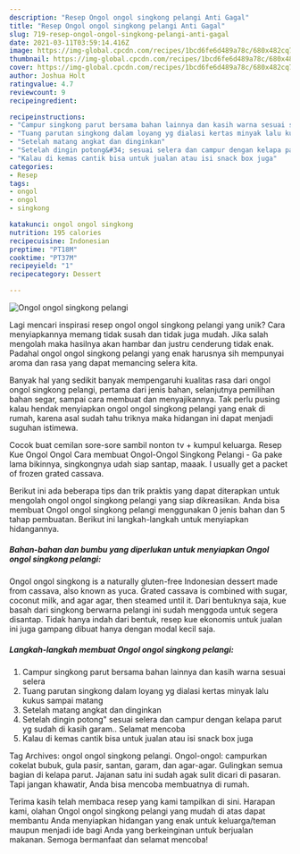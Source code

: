 ```yaml
---
description: "Resep Ongol ongol singkong pelangi Anti Gagal"
title: "Resep Ongol ongol singkong pelangi Anti Gagal"
slug: 719-resep-ongol-ongol-singkong-pelangi-anti-gagal
date: 2021-03-11T03:59:14.416Z
image: https://img-global.cpcdn.com/recipes/1bcd6fe6d489a78c/680x482cq70/ongol-ongol-singkong-pelangi-foto-resep-utama.jpg
thumbnail: https://img-global.cpcdn.com/recipes/1bcd6fe6d489a78c/680x482cq70/ongol-ongol-singkong-pelangi-foto-resep-utama.jpg
cover: https://img-global.cpcdn.com/recipes/1bcd6fe6d489a78c/680x482cq70/ongol-ongol-singkong-pelangi-foto-resep-utama.jpg
author: Joshua Holt
ratingvalue: 4.7
reviewcount: 9
recipeingredient:

recipeinstructions:
- "Campur singkong parut bersama bahan lainnya dan kasih warna sesuai selera"
- "Tuang parutan singkong dalam loyang yg dialasi kertas minyak lalu kukus sampai matang"
- "Setelah matang angkat dan dinginkan"
- "Setelah dingin potong&#34; sesuai selera dan campur dengan kelapa parut yg sudah di kasih garam.. Selamat mencoba"
- "Kalau di kemas cantik bisa untuk jualan atau isi snack box juga"
categories:
- Resep
tags:
- ongol
- ongol
- singkong

katakunci: ongol ongol singkong 
nutrition: 195 calories
recipecuisine: Indonesian
preptime: "PT18M"
cooktime: "PT37M"
recipeyield: "1"
recipecategory: Dessert

---
```



![Ongol ongol singkong pelangi](https://img-global.cpcdn.com/recipes/1bcd6fe6d489a78c/680x482cq70/ongol-ongol-singkong-pelangi-foto-resep-utama.jpg)

Lagi mencari inspirasi resep ongol ongol singkong pelangi yang unik? Cara menyiapkannya memang tidak susah dan tidak juga mudah. Jika salah mengolah maka hasilnya akan hambar dan justru cenderung tidak enak. Padahal ongol ongol singkong pelangi yang enak harusnya sih mempunyai aroma dan rasa yang dapat memancing selera kita.

Banyak hal yang sedikit banyak mempengaruhi kualitas rasa dari ongol ongol singkong pelangi, pertama dari jenis bahan, selanjutnya pemilihan bahan segar, sampai cara membuat dan menyajikannya. Tak perlu pusing kalau hendak menyiapkan ongol ongol singkong pelangi yang enak di rumah, karena asal sudah tahu triknya maka hidangan ini dapat menjadi suguhan istimewa.

Cocok buat cemilan sore-sore sambil nonton tv + kumpul keluarga. Resep Kue Ongol Ongol Cara membuat Ongol-Ongol Singkong Pelangi - Ga pake lama bikinnya, singkongnya udah siap santap, maaak. I usually get a packet of frozen grated cassava.


Berikut ini ada beberapa tips dan trik praktis yang dapat diterapkan untuk mengolah ongol ongol singkong pelangi yang siap dikreasikan. Anda bisa membuat Ongol ongol singkong pelangi menggunakan 0 jenis bahan dan 5 tahap pembuatan. Berikut ini langkah-langkah untuk menyiapkan hidangannya.

<!--inarticleads1-->

##### Bahan-bahan dan bumbu yang diperlukan untuk menyiapkan Ongol ongol singkong pelangi:



Ongol ongol singkong is a naturally gluten-free Indonesian dessert made from cassava, also known as yuca. Grated cassava is combined with sugar, coconut milk, and agar agar, then steamed until it. Dari bentuknya saja, kue basah dari singkong berwarna pelangi ini sudah menggoda untuk segera disantap. Tidak hanya indah dari bentuk, resep kue ekonomis untuk jualan ini juga gampang dibuat hanya dengan modal kecil saja. 

<!--inarticleads2-->

##### Langkah-langkah membuat Ongol ongol singkong pelangi:

1. Campur singkong parut bersama bahan lainnya dan kasih warna sesuai selera
1. Tuang parutan singkong dalam loyang yg dialasi kertas minyak lalu kukus sampai matang
1. Setelah matang angkat dan dinginkan
1. Setelah dingin potong&#34; sesuai selera dan campur dengan kelapa parut yg sudah di kasih garam.. Selamat mencoba
1. Kalau di kemas cantik bisa untuk jualan atau isi snack box juga


Tag Archives: ongol ongol singkong pelangi. Ongol-ongol: campurkan cokelat bubuk, gula pasir, santan, garam, dan agar-agar. Gulingkan semua bagian di kelapa parut. Jajanan satu ini sudah agak sulit dicari di pasaran. Tapi jangan khawatir, Anda bisa mencoba membuatnya di rumah. 

Terima kasih telah membaca resep yang kami tampilkan di sini. Harapan kami, olahan Ongol ongol singkong pelangi yang mudah di atas dapat membantu Anda menyiapkan hidangan yang enak untuk keluarga/teman maupun menjadi ide bagi Anda yang berkeinginan untuk berjualan makanan. Semoga bermanfaat dan selamat mencoba!
